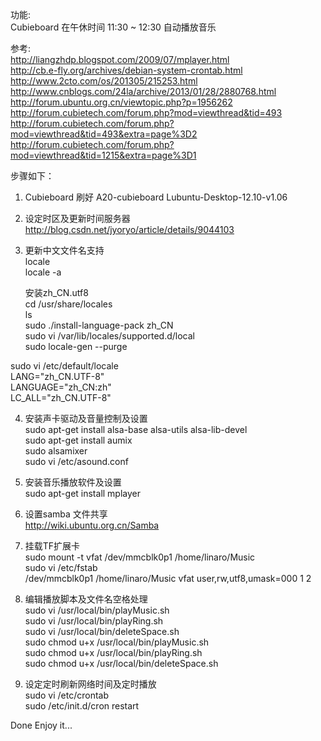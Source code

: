 功能:  
Cubieboard 在午休时间 11:30 ~ 12:30 自动播放音乐

 
参考:  
http://liangzhdp.blogspot.com/2009/07/mplayer.html  
http://cb.e-fly.org/archives/debian-system-crontab.html  
http://www.2cto.com/os/201305/215253.html  
http://www.cnblogs.com/24la/archive/2013/01/28/2880768.html     
http://forum.ubuntu.org.cn/viewtopic.php?p=1956262
http://forum.cubietech.com/forum.php?mod=viewthread&tid=493  
http://forum.cubietech.com/forum.php?mod=viewthread&tid=493&extra=page%3D2  
http://forum.cubietech.com/forum.php?mod=viewthread&tid=1215&extra=page%3D1 


步骤如下：

1. Cubieboard 刷好 A20-cubieboard Lubuntu-Desktop-12.10-v1.06
2. 设定时区及更新时间服务器  
http://blog.csdn.net/jyoryo/article/details/9044103
 
3. 更新中文文件名支持  
locale  
locale -a   

	安装zh_CN.utf8  
cd /usr/share/locales  
ls  
sudo ./install-language-pack zh_CN  
sudo vi /var/lib/locales/supported.d/local  
sudo locale-gen --purge  

  sudo vi /etc/default/locale  
LANG="zh_CN.UTF-8"  
LANGUAGE="zh_CN:zh"  
LC_ALL="zh_CN.UTF-8"  

4. 安装声卡驱动及音量控制及设置  
sudo apt-get install alsa-base alsa-utils alsa-lib-devel  
sudo apt-get install aumix  
sudo alsamixer  
sudo vi /etc/asound.conf

5. 安装音乐播放软件及设置  
sudo apt-get install mplayer

6. 设置samba 文件共享  
http://wiki.ubuntu.org.cn/Samba

7. 挂载TF扩展卡  
sudo mount -t vfat /dev/mmcblk0p1  /home/linaro/Music  
sudo vi /etc/fstab  
/dev/mmcblk0p1   /home/linaro/Music   vfat   user,rw,utf8,umask=000   1 2

8. 编辑播放脚本及文件名空格处理  
sudo vi /usr/local/bin/playMusic.sh  
sudo vi /usr/local/bin/playRing.sh  
sudo vi /usr/local/bin/deleteSpace.sh  
sudo chmod u+x  /usr/local/bin/playMusic.sh  
sudo chmod u+x  /usr/local/bin/playRing.sh  
sudo chmod u+x  /usr/local/bin/deleteSpace.sh  

9. 设定定时刷新网络时间及定时播放  
sudo vi  /etc/crontab  
sudo /etc/init.d/cron restart
  


Done Enjoy it...